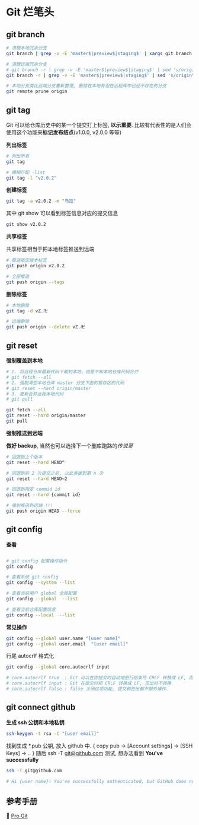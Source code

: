 # Git 烂笔头

## git branch

```Bash
# 清理本地冗余分支
git branch | grep -v -E 'master$|preview$|staging$' | xargs git branch -D

# 清理远端冗余分支
# git branch -r | grep -v -E 'master$|preview$|staging$' | sed 's/origin\///g' | xargs -I {} echo 'git push origin :{}' | more
git branch -r | grep -v -E 'master$|preview$|staging$' | sed 's/origin\///g' | xargs -I {} git push origin :{}

# 本地分支类比远端分支重新整理, 删除在本地有但在远程库中已经不存在的分支
git remote prune origin
```

## git tag

Git 可以给仓库历史中的某一个提交打上标签, **以示重要**. 比较有代表性的是人们会使用这个功能来**标记发布结点**(v1.0.0, v2.0.0 等等)

**列出标签**

```Bash
# 列出所有
git tag

# 模糊匹配 -list
git tag -l "v2.0.2"
```

**创建标签**

```Bash
git tag -a v2.0.2 -m "乌拉"
```

其中 git show 可以看到标签信息对应的提交信息

```Bash
git show v2.0.2
```

**共享标签**

共享标签相当于把本地标签推送到远端

```Bash
# 推送指定版本标签
git push origin v2.0.2

# 全部推送
git push origin --tags
```

**删除标签**

```Bash
# 本地删除
git tag -d vZ.卍

# 远端删除
git push origin --delete vZ.卍
```

## git reset

**强制覆盖到本地**

```Bash
# 1. 将远程仓库最新代码下载到本地，但是不和本地仓库代码合并
# git fetch --all
# 2. 强制清空本地仓库 master 分支下面的暂存区的代码
# git reset --hard origin/master
# 3. 更新合并远程本地代码
# git pull

git fetch --all
git reset --hard origin/master
git pull
```

**强制推送到远端**

**做好 backup**, 当然也可以选择下一个删库跑路的*传说哥*

```Bash
# 回退到上个版本
git reset --hard HEAD^

# 回退到前 2 次提交之前, 以此类推到第 n 次
git reset --hard HEAD~2

# 回退到指定 commid id
git reset --hard {commit id}

# 强制推送到远端 !!!
git push origin HEAD --force
```

## git config

**查看**

```Bash

# git config 配置操作指令
git config

# 查看系统 git config
git config --system --list

# 查看当前用户 global 全局配置
git config --global  --list

# 查看当前仓库配置信息
git config --local  --list
```

**常见操作**

```Bash
git config --global user.name "[user name]"
git config --global user.email  "[user email]"
```

行尾 autocrlf 格式化

```Bash
git config --global core.autocrlf input

# core.autocrlf true  : Git 可以在你提交时自动地把行结束符 CRLF 转换成 LF, 而在签出代码时把 LF 转换成 CRLF
# core.autocrlf input : Git 在提交时把 CRLF 转换成 LF, 签出时不转换
# core.autocrlf false : false 关闭这项功能, 提交和签出都不额外操作.
```

## git connect github

**生成 ssh 公钥和本地私钥**

```Bash
ssh-keygen -t rsa -C "[user email]"
```

找到生成 *.pub 公钥, 放入 github 中. { copy pub -> [Account settings] -> [SSH Keys] -> .. } 随后 ssh -T git@github.com 测试, 想办法看到 **You've successfully**

```Bash
ssh -T git@github.com

# Hi {user name}! You've successfully authenticated, but GitHub does not provide shell access.
```

## 参考手册

🙏 [Pro Git](https://git-scm.com/book/zh/v2)

